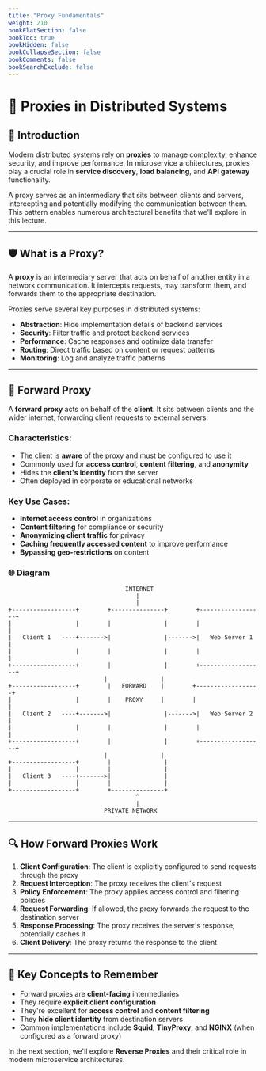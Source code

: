 ```yaml
---
title: "Proxy Fundamentals"
weight: 210
bookFlatSection: false
bookToc: true
bookHidden: false
bookCollapseSection: false
bookComments: false
bookSearchExclude: false
---
```


# 🔄 Proxies in Distributed Systems

## 🧭 Introduction

Modern distributed systems rely on **proxies** to manage complexity, enhance security, and improve performance. In microservice architectures, proxies play a crucial role in **service discovery**, **load balancing**, and **API gateway** functionality.

A proxy serves as an intermediary that sits between clients and servers, intercepting and potentially modifying the communication between them. This pattern enables numerous architectural benefits that we'll explore in this lecture.

---

## 🛡️ What is a Proxy?

A **proxy** is an intermediary server that acts on behalf of another entity in a network communication. It intercepts requests, may transform them, and forwards them to the appropriate destination.

Proxies serve several key purposes in distributed systems:

- **Abstraction**: Hide implementation details of backend services
- **Security**: Filter traffic and protect backend services
- **Performance**: Cache responses and optimize data transfer
- **Routing**: Direct traffic based on content or request patterns
- **Monitoring**: Log and analyze traffic patterns

---

## 🔄 Forward Proxy

A **forward proxy** acts on behalf of the **client**. It sits between clients and the wider internet, forwarding client requests to external servers.

### Characteristics:
- The client is **aware** of the proxy and must be configured to use it
- Commonly used for **access control**, **content filtering**, and **anonymity**
- Hides the **client's identity** from the server
- Often deployed in corporate or educational networks

### Key Use Cases:
- **Internet access control** in organizations
- **Content filtering** for compliance or security
- **Anonymizing client traffic** for privacy
- **Caching frequently accessed content** to improve performance
- **Bypassing geo-restrictions** on content

### 🌐 Diagram

```
                                 INTERNET
                                    |
                                    |
+------------------+        +---------------+        +------------------+
|                  |        |               |        |                  |
|   Client 1   ----+------->|               |------->|   Web Server 1   |
|                  |        |               |        |                  |
+------------------+        |               |        +------------------+
                           |               |
+------------------+        |   FORWARD    |        +------------------+
|                  |        |    PROXY     |        |                  |
|   Client 2   ----+------->|               |------->|   Web Server 2   |
|                  |        |               |        |                  |
+------------------+        |               |        +------------------+
                           |               |
+------------------+        |               |
|                  |        |               |
|   Client 3   ----+------->|               |
|                  |        |               |
+------------------+        +---------------+
                                    ^
                                    |
                           PRIVATE NETWORK
```

---

## 🔍 How Forward Proxies Work

1. **Client Configuration**: The client is explicitly configured to send requests through the proxy
2. **Request Interception**: The proxy receives the client's request
3. **Policy Enforcement**: The proxy applies access control and filtering policies
4. **Request Forwarding**: If allowed, the proxy forwards the request to the destination server
5. **Response Processing**: The proxy receives the server's response, potentially caches it
6. **Client Delivery**: The proxy returns the response to the client

---

## 🧠 Key Concepts to Remember

- Forward proxies are **client-facing** intermediaries
- They require **explicit client configuration**
- They're excellent for **access control** and **content filtering**
- They **hide client identity** from destination servers
- Common implementations include **Squid**, **TinyProxy**, and **NGINX** (when configured as a forward proxy)

In the next section, we'll explore **Reverse Proxies** and their critical role in modern microservice architectures.
